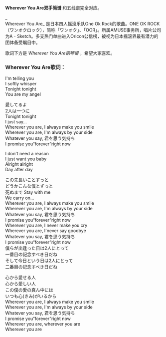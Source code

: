 

**Wherever You Are双手简谱** 和五线谱完全对应。

_  
Wherever You Are_ 是日本四人摇滚乐队One Ok Rock的歌曲。ONE OK
ROCK（ワンオクロック），简称「ワンオク」、「OOR」。所属AMUSE事务所，唱片公司为A -
Sketch。多支热门单曲进入Oricon公信榜，被视为日本摇滚界最有潜力的团体备受瞩目中。

  
歌词下方是 _Wherever You Are钢琴谱_ ，希望大家喜欢。

### Wherever You Are歌词：

I'm telling you  
I softly whisper  
Tonight tonight  
You are my angel

愛してるよ  
2人は一つに  
Tonight tonight  
I just say…  
Wherever you are, I always make you smile  
Wherever you are, I'm always by your side  
Whatever you say, 君を思う気持ち  
I promise you“forever”right now

I don't need a reason  
I just want you baby  
Alright alright  
Day after day

この先長いことずっと  
どうかこんな僕とずっと  
死ぬまで Stay with me  
We carry on…  
Wherever you are, I always make you smile  
Wherever you are, I'm always by your side  
Whatever you say, 君を思う気持ち  
I promise you“forever”right now  
Wherever you are, I never make you cry  
Wherever you are, I'never say goodbye  
Whatever you say, 君を思う気持ち  
I promise you“forever”right now  
僕らが出逢った日は2人にとって  
一番目の記念すべき日だね  
そして今日という日は2人にとって  
二番目の記念すべき日だね

心から愛せる人  
心から愛しい人  
この僕の愛の真ん中には  
いつも心(きみ)がいるから  
Wherever you are, I always make you smile  
Wherever you are, I'm always by your side  
Whatever you say, 君を思う気持ち  
I promise you“forever”right now  
Wherever you are, wherever you are  
Wherever you are

